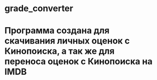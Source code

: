 ﻿# grade_converter


# Программа создана для скачивания личных оценок с Кинопоиска, а так же для переноса оценок с Кинопоиска на IMDB
